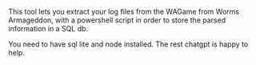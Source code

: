 This tool lets you extract your log files from the WAGame from Worms Armageddon, with a powershell script in order to store the parsed information in a SQL db.

You need to have sql lite and node installed. The rest chatgpt is happy to help.
